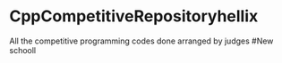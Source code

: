 # CppCompetitiveRepositoryhellix
All the competitive programming codes done arranged by judges
#New schooll
